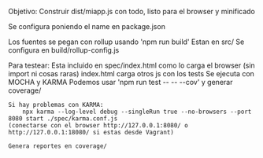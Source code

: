 Objetivo: Construir dist/miapp.js con todo, listo para el browser y minificado

Se configura poniendo el name en package.json

Los fuentes se pegan con rollup usando 'npm run build'
	Estan en src/
	Se configura en build/rollup-config.js

Para testear: Esta incluido en spec/index.html como lo carga el browser (sin import ni cosas raras)
	index.html carga otros js con los tests
	Se ejecuta con MOCHA y KARMA
	Podemos usar 'npm run test -- -- --cov' y generar coverage/
	
	Si hay problemas con KARMA:
		npx karma --log-level debug --singleRun true --no-browsers --port 8080 start ./spec/karma.conf.js
	(conectarse con el browser http://127.0.0.1:8080/ o http://127.0.0.1:18080/ si estas desde Vagrant)

	Genera reportes en coverage/
